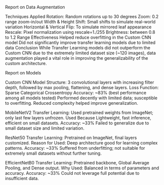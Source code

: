 Report on Data Augmentation

Techniques Applied
Rotation: Random rotations up to 30 degrees
Zoom: 0.2 range zoom-in/out
Width & Height Shift: Small shifts to simulate real-world variation
Horizontal & Vertical Flip: To simulate mirrored leaf appearance
Rescale: Pixel normalization using rescale=1./255
Brightness: between 0.8 to 1.2 Range
Effectiveness
Helped reduce overfitting in the Custom CNN model
Did not significantly improve transfer learning models due to limited data
Conclusion
While Transfer Learning models did not outperform the Custom CNN due to the extremely limited dataset size (~120 images), data augmentation played a vital role in improving the generalizability of the custom architecture.

Report on Models

Custom CNN Model
Structure: 3 convolutional layers with increasing filter depth, followed by max pooling, flattening, and dense layers.
Loss Function: Sparse Categorical Crossentropy
Accuracy: ~83% (best performance among all models tested)
Performed decently with limited data; susceptible to overfitting. Reduced complexity helped improve generalization.

MobileNetV2
Transfer Learning: Used pretrained weights from ImageNet; only last few layers unfrozen.
Used Because Lightweight, fast inference, efficient on small datasets.
Accuracy: ~33%
Failed to generalize due to small dataset size and limited variation.

ResNet50
Transfer Learning: Pretrained on ImageNet, final layers customized.
Reason for Used: Deep architecture good for learning complex patterns.
Accuracy: ~33%
Suffered from underfitting; not suitable for extremely small datasets without further tuning.

EfficientNetB0
Transfer Learning: Pretrained backbone, Global Average Pooling, and Dense output.
Why Used: Balanced in terms of parameters and accuracy.
Accuracy: ~33%
Could not leverage full potential due to insufficient data.
